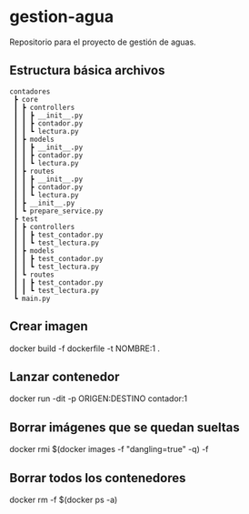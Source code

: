 # gestion-agua
Repositorio para el proyecto de gestión de aguas.

## Estructura básica archivos
```
contadores
 ┣ core
 ┃ ┣ controllers
 ┃ ┃ ┣ __init__.py
 ┃ ┃ ┣ contador.py
 ┃ ┃ ┗ lectura.py
 ┃ ┣ models
 ┃ ┃ ┣ __init__.py
 ┃ ┃ ┣ contador.py
 ┃ ┃ ┗ lectura.py
 ┃ ┣ routes
 ┃ ┃ ┣ __init__.py
 ┃ ┃ ┣ contador.py
 ┃ ┃ ┗ lectura.py
 ┃ ┣ __init__.py
 ┃ ┗ prepare_service.py
 ┣ test
 ┃ ┣ controllers
 ┃ ┃ ┣ test_contador.py
 ┃ ┃ ┗ test_lectura.py
 ┃ ┣ models
 ┃ ┃ ┣ test_contador.py
 ┃ ┃ ┗ test_lectura.py
 ┃ ┗ routes
 ┃ ┃ ┣ test_contador.py
 ┃ ┃ ┗ test_lectura.py
 ┗ main.py
```

## Crear imagen
docker build -f dockerfile -t NOMBRE:1 .

## Lanzar contenedor
docker run -dit -p ORIGEN:DESTINO contador:1

## Borrar imágenes que se quedan sueltas
docker rmi $(docker images -f "dangling=true" -q) -f

## Borrar todos los contenedores
docker rm -f $(docker ps -a)
